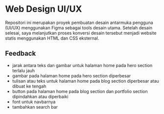 # Web Design UI/UX
Repositori ini merupakan proyek pembuatan desain antarmuka pengguna (UI/UX) menggunakan Figma sebagai tools desain utama. Setelah desain selesai, saya melanjutkan proses konversi desain tersebut menjadi website statis menggunakan HTML dan CSS eksternal.

## Feedback
- jarak antara teks dan gambar untuk halaman home pada hero section terlalu jauh
- gambar pada halaman home pada hero section diperbesar 
- tulisan atau teks untuk halaman home pada blog section diperbesar atau dibuat ke tengah
- button pada halaman home pada blog section dan portfolio section dipindahkan atau diperbaiki
- font untuk navbarnya
- tambahkan search bar 
